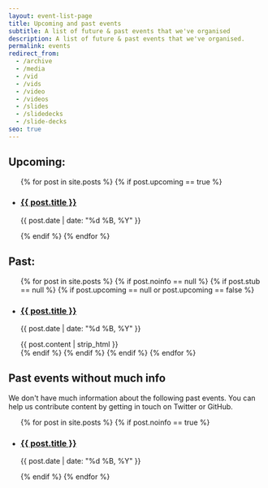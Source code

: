 ```yaml
---
layout: event-list-page
title: Upcoming and past events
subtitle: A list of future & past events that we've organised
description: A list of future & past events that we've organised.
permalink: events
redirect_from:
  - /archive
  - /media
  - /vid
  - /vids
  - /video
  - /videos
  - /slides
  - /slidedecks
  - /slide-decks
seo: true
---
```


## Upcoming:

<ul class="event-archive no-list">
{% for post in site.posts %}
  {% if post.upcoming == true %}
  <li>
    <article>
      <h3><a href="{{ site.url }}{{post.url}}">{{ post.title }}</a></h3>
      <p>{{ post.date | date: "%d %B, %Y" }}</p>
    </article>
  </li>
  {% endif %}
{% endfor %}
</ul>

## Past:

<ul class="event-archive list no-list">
{% for post in site.posts %}
{% if post.noinfo == null %}
{% if post.stub == null %}
  {% if post.upcoming == null or post.upcoming == false %}
  <li>
    <article>
      <h3><a href="{{ site.url }}{{post.url}}">{{ post.title }}</a></h3>
      <p>{{ post.date | date: "%d %B, %Y" }}</p>
      <div class="post-excerpt">{{ post.content | strip_html }}</div>
    </article>
  </li>
  {% endif %}
{% endif %}
{% endif %}
{% endfor %}
</ul>

## Past events without much info

We don't have much information about the following past events. You can help us contribute content by getting in touch on Twitter or GitHub.

<ul class="event-archive no-list">
{% for post in site.posts %}
  {% if post.noinfo == true %}
  <li>
    <article>
      <h3><a href="{{ site.url }}{{post.url}}">{{ post.title }}</a></h3>
      <p>{{ post.date | date: "%d %B, %Y" }}</p>
    </article>
  </li>
  {% endif %}
{% endfor %}
</ul>

<!-- ## Future events

The following events are mere ideas. If you'd like to speak at or help organise any of these, get in touch.

<ul class="event-archive no-list">
{% for post in site.posts %}
  {% if post.stub == true %}
  <li>
    <article>
      <h3><a href="{{ site.url }}{{post.url}}">{{ post.title }}</a></h3>
    </article>
  </li>
  {% endif %}
{% endfor %}
</ul> -->
